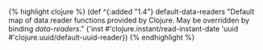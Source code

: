 {% highlight clojure %}
(def ^{:added "1.4"} default-data-readers
  "Default map of data reader functions provided by Clojure. May be
  overridden by binding *data-readers*."
  {'inst #'clojure.instant/read-instant-date
   'uuid #'clojure.uuid/default-uuid-reader})
{% endhighlight %}
